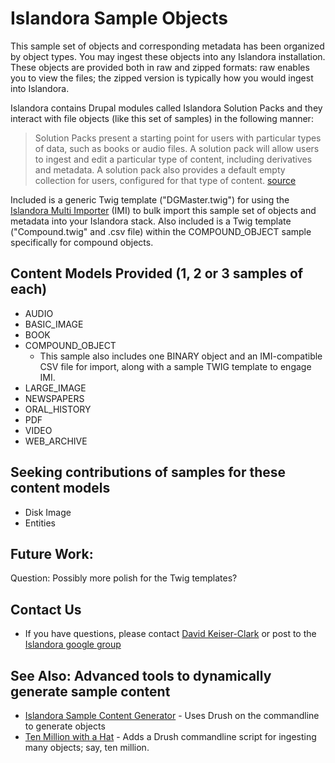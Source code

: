 # Islandora Sample Objects

This sample set of objects and corresponding metadata has been organized by object types.
You may ingest these objects into any Islandora installation.
These objects are provided both in raw and zipped formats: raw enables you to view the files; the zipped version is typically how you would ingest into Islandora.

Islandora contains Drupal modules called Islandora Solution Packs and they interact with file objects (like this set of samples) in the following manner:

> Solution Packs present a starting point for users with particular types of data, such as books or audio files. A solution pack will allow users to ingest and edit a particular type of content, including derivatives and metadata. A solution pack also provides a default empty collection for users, configured for that type of content. [source](https://wiki.duraspace.org/display/ISLANDORA/Solution+Packs)

Included is a generic Twig template ("DGMaster.twig") for using the [Islandora Multi Importer](https://github.com/mnylc/islandora_multi_importer) (IMI) to bulk import this sample set of objects and metadata into your Islandora stack. Also included is a Twig template ("Compound.twig" and .csv file) within the COMPOUND_OBJECT sample specifically for compound objects.

## Content Models Provided (1, 2 or 3 samples of each)

* AUDIO
* BASIC_IMAGE
* BOOK
* COMPOUND_OBJECT
    * This sample also includes one BINARY object and an IMI-compatible CSV file for import, along with a sample TWIG template to engage IMI.  
* LARGE_IMAGE
* NEWSPAPERS
* ORAL_HISTORY
* PDF
* VIDEO
* WEB_ARCHIVE

## Seeking contributions of samples for these content models

* Disk Image
* Entities

## Future Work:

Question: Possibly more polish for the Twig templates?

## Contact Us
* If you have questions, please contact [David Keiser-Clark](dwk2@williams.edu) or post to the [Islandora google group](https://groups.google.com/forum/?utm_source=digest&utm_medium=email#!forum/islandora/topics)

## See Also: Advanced tools to dynamically generate sample content
* [Islandora Sample Content Generator](https://github.com/mjordan/islandora_scg) - Uses Drush on the commandline to generate objects
* [Ten Million with a Hat](https://github.com/discoverygarden/ten_million_with_a_hat) - Adds a Drush commandline script for ingesting many objects; say, ten million.
